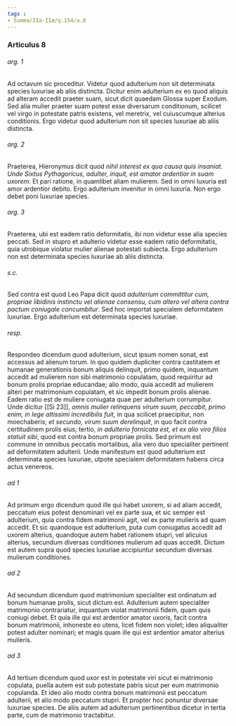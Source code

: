 ```yaml
---
tags : 
- Summa/IIa-IIæ/q.154/a.8
---
```


### Articulus 8

###### arg. 1
Ad octavum sic proceditur. Videtur quod adulterium non sit determinata species luxuriae ab aliis distincta. Dicitur enim adulterium ex eo quod aliquis ad alteram accedit praeter suam, sicut dicit quaedam Glossa super Exodum. Sed alia mulier praeter suam potest esse diversarum conditionum, scilicet vel virgo in potestate patris existens, vel meretrix, vel cuiuscumque alterius conditionis. Ergo videtur quod adulterium non sit species luxuriae ab aliis distincta.

###### arg. 2
Praeterea, Hieronymus dicit quod *nihil interest ex qua causa quis insaniat. Unde Sixtus Pythagoricus, adulter, inquit, est amator ardentior in suam uxorem*. Et pari ratione, in quamlibet aliam mulierem. Sed in omni luxuria est amor ardentior debito. Ergo adulterium invenitur in omni luxuria. Non ergo debet poni luxuriae species.

###### arg. 3
Praeterea, ubi est eadem ratio deformitatis, ibi non videtur esse alia species peccati. Sed in stupro et adulterio videtur esse eadem ratio deformitatis, quia utrobique violatur mulier alienae potestati subiecta. Ergo adulterium non est determinata species luxuriae ab aliis distincta.

###### s.c.
Sed contra est quod Leo Papa dicit quod *adulterium committitur cum, propriae libidinis instinctu vel alienae consensu, cum altero vel altera contra pactum coniugale concumbitur*. Sed hoc importat specialem deformitatem luxuriae. Ergo adulterium est determinata species luxuriae.

###### resp.
Respondeo dicendum quod adulterium, sicut ipsum nomen sonat, est accessus ad alienum torum. In quo quidem dupliciter contra castitatem et humanae generationis bonum aliquis delinquit, primo quidem, inquantum accedit ad mulierem non sibi matrimonio copulatam, quod requiritur ad bonum prolis propriae educandae; alio modo, quia accedit ad mulierem alteri per matrimonium copulatam, et sic impedit bonum prolis alienae. Eadem ratio est de muliere coniugata quae per adulterium corrumpitur. Unde dicitur [[Si 23]], *omnis mulier relinquens virum suum, peccabit, primo enim, in lege altissimi incredibilis fuit*, in qua scilicet praecipitur, non moechaberis; *et secundo, virum suum derelinquit*, in quo facit contra certitudinem prolis eius; tertio, *in adulterio fornicata est, et ex alio viro filios statuit sibi*, quod est contra bonum propriae prolis. Sed primum est commune in omnibus peccatis mortalibus, alia vero duo specialiter pertinent ad deformitatem adulterii. Unde manifestum est quod adulterium est determinata species luxuriae, utpote specialem deformitatem habens circa actus venereos.

###### ad 1
Ad primum ergo dicendum quod ille qui habet uxorem, si ad aliam accedit, peccatum eius potest denominari vel ex parte sua, et sic semper est adulterium, quia contra fidem matrimonii agit, vel ex parte mulieris ad quam accedit. Et sic quandoque est adulterium, puta cum coniugatus accedit ad uxorem alterius, quandoque autem habet rationem stupri, vel alicuius alterius, secundum diversas conditiones mulierum ad quas accedit. Dictum est autem supra quod species luxuriae accipiuntur secundum diversas mulierum conditiones.

###### ad 2
Ad secundum dicendum quod matrimonium specialiter est ordinatum ad bonum humanae prolis, sicut dictum est. Adulterium autem specialiter matrimonio contrariatur, inquantum violat matrimonii fidem, quam quis coniugi debet. Et quia ille qui est ardentior amator uxoris, facit contra bonum matrimonii, inhoneste eo utens, licet fidem non violet; ideo aliqualiter potest adulter nominari; et magis quam ille qui est ardentior amator alterius mulieris.

###### ad 3
Ad tertium dicendum quod uxor est in potestate viri sicut ei matrimonio copulata, puella autem est sub potestate patris sicut per eum matrimonio copulanda. Et ideo alio modo contra bonum matrimonii est peccatum adulterii, et alio modo peccatum stupri. Et propter hoc ponuntur diversae luxuriae species. De aliis autem ad adulterium pertinentibus dicetur in tertia parte, cum de matrimonio tractabitur.

